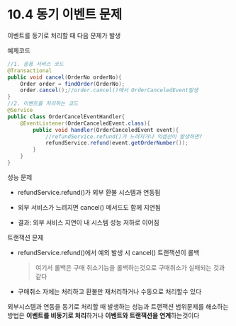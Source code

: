 # 10.4 동기 이벤트 문제

이벤트를 동기로 처리할 때 다음 문제가 발생

예제코드
```java
//1. 응용 서비스 코드
@Transactional
public void cancel(OrderNo orderNo){
    Order order = findOrder(OrderNo);
    order.cancel();//order.cancel()에서 OrderCanceledEvent발생
}
//2. 이벤트를 처리하는 코드
@Service
public class OrderCancelEventHandler{
    @EventListener(OrderCanceledEvent.class){
        public void handler(OrderCanceledEvent event){
            //refundService.refund()가 느려지거나 익셉션이 발생하면?
            refundService.refund(event.getOrderNumber());
        }
    }
}
```

성능 문제

- refundService.refund()가 외부 환불 시스템과 연동됨

- 외부 서비스가 느려지면 cancel() 메서드도 함께 지연됨

- 결과: 외부 서비스 지연이 내 시스템 성능 저하로 이어짐

트랜잭션 문제 
- refundService.refund()에서 예외 발생 시 cancel() 트랜잭션이 롤백

   >여기서 롤백은 구매 취소기능을 롤백하는것으로 구매취소가 실패되는 것과 같다

- 구매취소 자체는 처리하고 환불만 재처리하거나 수동으로 처리할수 있다

외부시스템과 연동을 동기로 처리할 때 발생하는 성능과 트랜잭션 범위문제를 해소하는 방법은 **이벤트를 비동기로 처리**하거나 **이벤트와 트랜잭션을 연계**하는것이다 

